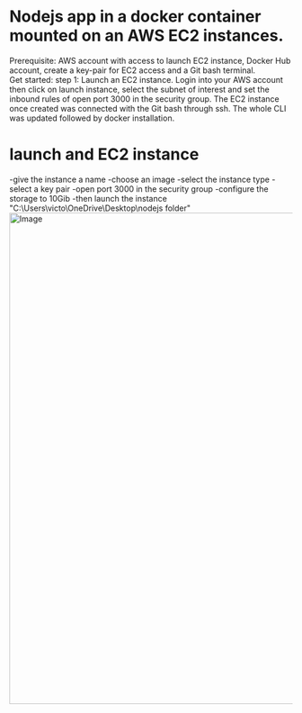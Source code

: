 # Nodejs app in a docker container mounted on an AWS EC2 instances.
Prerequisite: AWS account with access to launch EC2 instance, Docker Hub account, create a key-pair for EC2 access and a Git bash terminal.  
Get started: step 1: Launch an EC2 instance.
Login into your AWS account then click on launch instance, select the subnet of interest and set the inbound rules of open port 3000 in the security group. The EC2 instance once created was connected with the Git bash through ssh. The whole CLI was updated followed by docker installation. 
# launch and EC2 instance 
-give the instance a name 
-choose an image 
-select the instance type
-select a key pair
-open port 3000 in the security group
-configure the storage to 10Gib
-then launch the instance
"C:\Users\victo\OneDrive\Desktop\nodejs folder"
<img width="1847" height="873" alt="Image" src="https://github.com/user-attachments/assets/7af44bfb-724c-4f26-b09f-698fca7c2182" />
